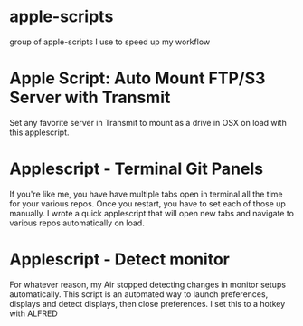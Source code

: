 apple-scripts
=============

group of apple-scripts I use to speed up my workflow

# Apple Script: Auto Mount FTP/S3 Server with Transmit
Set any favorite server in Transmit to mount as a drive in OSX on load with this applescript.

# Applescript - Terminal Git Panels
If you're like me, you have have multiple tabs open in terminal all the time for your various repos. Once you restart, you have to set each of those up manually. I wrote a quick applescript that will open new tabs and navigate to various repos automatically on load. 

# Applescript - Detect monitor
For whatever reason, my Air stopped detecting changes in monitor setups automatically. This script is an automated way to launch preferences, displays and detect displays, then close preferences. I set this to a hotkey with ALFRED
